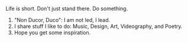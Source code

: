 Life is short. Don't just stand there. Do something.

1. "Non Ducor, Duco": I am not led, I lead.
2. I share stuff I like to do: Music, Design, Art, Videography, and Poetry.
3. Hope you get some inspiration.

